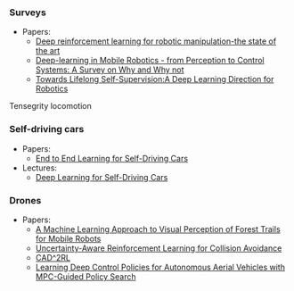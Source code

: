 ### Surveys
* Papers:
  * [Deep reinforcement learning for robotic manipulation-the state of the art](https://arxiv.org/pdf/1701.08878v1.pdf)
  * [Deep-learning in Mobile Robotics - from Perception to Control Systems: A Survey on Why and Why not](https://arxiv.org/pdf/1612.07139.pdf)
  * [Towards Lifelong Self-Supervision:A Deep Learning Direction for Robotics](https://arxiv.org/pdf/1611.00201v1.pdf)

Tensegrity locomotion

### Self-driving cars
* Papers:
  * [End to End Learning for Self-Driving Cars](https://arxiv.org/pdf/1604.07316.pdf)
* Lectures:
  * [Deep Learning for Self-Driving Cars](https://www.youtube.com/watch?v=nFTQ7kHQWtc)

### Drones
* Papers:
  * [A Machine Learning Approach to Visual Perception of Forest Trails for Mobile Robots](http://rpg.ifi.uzh.ch/docs/RAL16_Giusti.pdf)
  * [Uncertainty-Aware Reinforcement Learning for Collision Avoidance](https://arxiv.org/pdf/1702.01182v1.pdf)
  * [CAD^2RL](https://arxiv.org/pdf/1611.04201.pdf)
  * [Learning Deep Control Policies for Autonomous Aerial Vehicles with MPC-Guided Policy Search](http://rll.berkeley.edu/icra2016mpcgps/ICRA16_MPCGPS)
